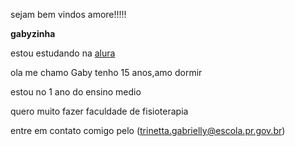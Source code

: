 sejam bem vindos amore!!!!!

**gabyzinha**

estou estudando na [alura](https://www.alura.com.br) 


ola me chamo Gaby tenho 15 anos,amo dormir

estou no 1 ano do ensino medio

quero muito fazer faculdade de fisioterapia 

entre em contato comigo pelo (trinetta.gabrielly@escola.pr.gov.br)


